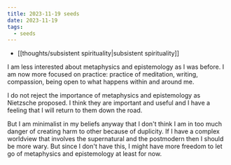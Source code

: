 ```yaml
---
title: 2023-11-19 seeds
date: 2023-11-19
tags:
  - seeds
---
```

- [[thoughts/subsistent spirituality|subsistent spirituality]]

I am less interested about metaphysics and epistemology as I was before. I am now more focused on practice: practice of meditation, writing, compassion, being open to what happens within and around me.

I do not reject the importance of metaphysics and epistemology as Nietzsche proposed. I think they are important and useful and I have a feeling that I will return to them down the road.

But I am minimalist in my beliefs anyway that I don't think I am in too much danger of creating harm to other because of duplicity. If I have a complex worldview that involves the supernatural and the postmodern then I should be more wary. But since I don't have this, I might have more freedom to let go of metaphysics and epistemology at least for now.